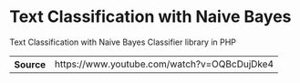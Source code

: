 # Text Classification with Naive Bayes

Text Classification with Naive Bayes Classifier library in PHP

<table>
  <tr>
    <th>Source</th>
    <td>https://www.youtube.com/watch?v=OQBcDujDke4</td>
  </tr>
</table>
